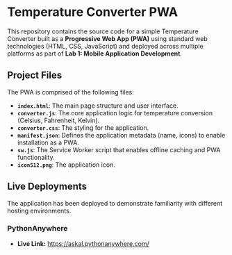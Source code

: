 # Temperature Converter PWA

This repository contains the source code for a simple Temperature Converter built as a **Progressive Web App (PWA)** using standard web technologies (HTML, CSS, JavaScript) and deployed across multiple platforms as part of **Lab 1: Mobile Application Development**.

## Project Files

The PWA is comprised of the following files:

* **`index.html`**: The main page structure and user interface.
* **`converter.js`**: The core application logic for temperature conversion (Celsius, Fahrenheit, Kelvin).
* **`converter.css`**: The styling for the application.
* **`manifest.json`**: Defines the application metadata (name, icons) to enable installation as a PWA.
* **`sw.js`**: The Service Worker script that enables offline caching and PWA functionality.
* **`icon512.png`**: The application icon.

## Live Deployments

The application has been deployed to demonstrate familiarity with different hosting environments.


### PythonAnywhere

* **Live Link:** https://askal.pythonanywhere.com/